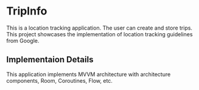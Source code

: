 # TripInfo

This is a location tracking application. The user can create and store trips. 
This project showcases the implementation of location tracking guidelines from Google. 


## Implementaion Details
This application implements MVVM architecture with architecture components, Room, Coroutines, Flow, etc. 

